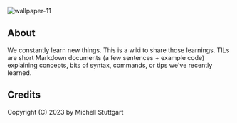 
![wallpaper-11](.img/main.png)

## About

We constantly learn new things. This is a wiki to share those learnings. TILs are short Markdown documents (a few sentences + example code) explaining concepts, bits of syntax, commands, or tips we've recently learned.

## Credits

Copyright (C) 2023 by Michell Stuttgart

